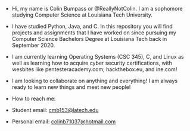 - Hi, my name is Colin Bumpass or @ReallyNotColin. I am a sophomore studying Computer Science at Louisiana Tech University.
- I have studied Python, Java, and C. In this repository you will find projects and assignments that I have worked on since pursuing my Computer Science Bachelors Degree at Louisiana Tech back in September 2020.
- I am currently learning Operating Systems (CSC 345), C, and Linux as well as learning how to acquire cyber security certifications, with wesbites like pentesteracademy.com, hackthebox.eu, and ine.com!

- I am looking to collaborate on anything and everything! I am always ready to learn new things and meet new people!
- How to reach me: 
- Student email: cmb153@latech.edu
- Personal email: colinb71037@hotmail.com

<!---
ReallyNotColin/ReallyNotColin is a ✨ special ✨ repository because its `README.md` (this file) appears on your GitHub profile.
You can click the Preview link to take a look at your changes.
--->
